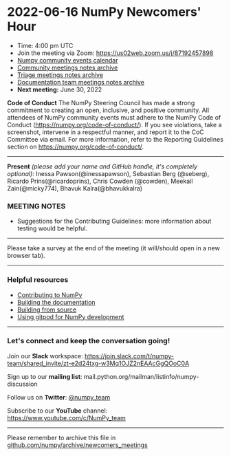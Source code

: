 # 2022-06-16 NumPy Newcomers' Hour

- Time: 4:00 pm UTC
- Join the meeting via Zoom: https://us02web.zoom.us/j/87192457898
- [Numpy community events calendar](https://scientific-python.org/calendars/) 
- [Community meetings notes archive](https://github.com/numpy/archive/tree/main/community_meetings)
- [Triage meetings notes archive](https://github.com/numpy/archive/tree/master/triage_meetings)
- [Documentation team meetings notes archive](https://github.com/numpy/archive/tree/main/docs_team_meetings)
- **Next meeting:** June 30, 2022

**Code of Conduct**
The NumPy Steering Council has made a strong commitment to creating an open, inclusive, and positive community. 
All attendees of NumPy community events must adhere to the NumPy Code of Conduct (https://numpy.org/code-of-conduct/). 
If you see violations, take a screenshot, intervene in a respectful manner, and report it to the CoC Committee via email. For more information, refer to the Reporting Guidelines section on https://numpy.org/code-of-conduct/.

---
**Present** *(please add your name and GitHub handle, it's completely optional)*: Inessa Pawson(@inessapawson), Sebastian Berg (@seberg), Ricardo Prins(@ricardoprins), Chris Cowden (@cowden), Meekail Zain(@micky774), Bhavuk Kalra(@bhavukkalra)

### MEETING NOTES

- Suggestions for the Contributing Guidelines: 
more information about testing would be helpful.
___

Please take a survey at the end of the meeting (it will/should open in a new browser tab).

---
### Helpful resources

- [Contributing to NumPy](https://numpy.org/devdocs/dev/index.html)
- [Building the documentation](https://numpy.org/devdocs/dev/howto_build_docs.html)
- [Building from source](https://numpy.org/devdocs/user/building.html)
- [Using gitpod for NumPy development](https://numpy.org/devdocs/dev/development_gitpod.html)

---
### Let's connect and keep the conversation going!
Join our **Slack** workspace: https://join.slack.com/t/numpy-team/shared_invite/zt-e2d24txg-w3Mq1OJZ2nEAAcGgQOoC0A

Sign up to our **mailing list**: mail.python.org/mailman/listinfo/numpy-discussion

Follow us on **Twitter**: [@numpy_team](https://twitter.com/numpy_team)

Subscribe to our **YouTube** channel: https://www.youtube.com/c/NumPy_team

---
Please remember to archive this file in [github.com/numpy/archive/newcomers_meetings](https://github.com/numpy/archive/tree/main/newcomers_meetings)

